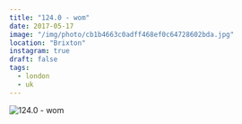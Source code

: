 ```yaml
---
title: "124.0 - wom"
date: 2017-05-17
image: "/img/photo/cb1b4663c0adff468ef0c64728602bda.jpg"
location: "Brixton"
instagram: true
draft: false
tags:
  - london
  - uk
---
```


![124.0 - wom](/img/photo/cb1b4663c0adff468ef0c64728602bda.jpg)
